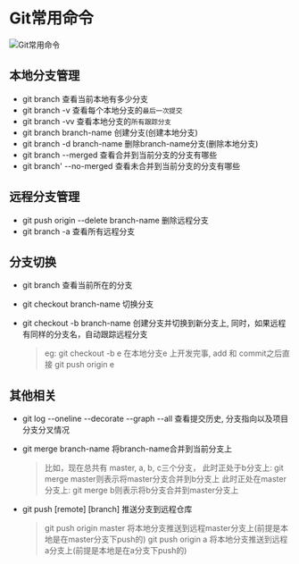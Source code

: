 
# Git常用命令
 ![Git常用命令](https://upload-images.jianshu.io/upload_images/3985563-c7f05348b711ebbe.png?imageMogr2/auto-orient/strip%7CimageView2/2/w/700)

## 本地分支管理

* git branch 查看当前本地有多少分支
* git branch -v 查看每个本地分支的`最后一次提交`
* git branch -vv 查看本地分支的`所有跟踪分支`
* git branch branch-name 创建分支(创建本地分支)
* git branch -d branch-name 删除branch-name分支(删除本地分支)
* git branch --merged 查看合并到当前分支的分支有哪些
* git branch' --no-merged 查看未合并到当前分支的分支有哪些


## 远程分支管理

* git push origin --delete branch-name 删除远程分支
* git branch -a 查看所有远程分支

## 分支切换
* git branch 查看当前所在的分支
* git checkout branch-name 切换分支
* git checkout -b branch-name 创建分支并切换到新分支上, 同时，如果远程有同样的分支名，自动跟踪远程分支

  > eg: git checkout -b e
    在本地分支e 上开发完事, add 和 commit之后直接 git push origin e



## 其他相关

* git log --oneline --decorate --graph --all 查看提交历史, 分支指向以及项目分支分叉情况
* git merge branch-name 将branch-name合并到当前分支上

  > 比如，现在总共有 master, a, b, c三个分支，
    此时正处于b分支上:
      git merge master则表示将master分支合并到b分支上
    此时正处在master分支上:
      git merge b则表示将b分支合并到master分支上
* git push [remote] [branch] 推送分支到远程仓库

  > git push origin master 将本地分支推送到远程master分支上(前提是本地是在master分支下push的)
    git push origin a 将本地分支推送到远程a分支上(前提是本地是在a分支下push的)
